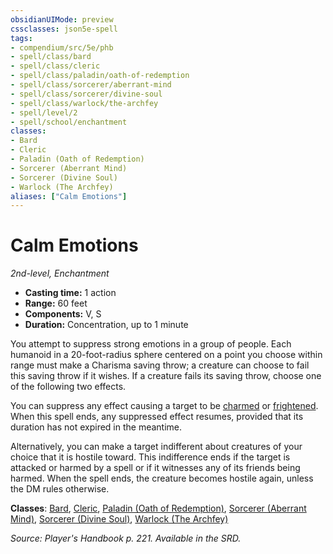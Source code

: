 ```yaml
---
obsidianUIMode: preview
cssclasses: json5e-spell
tags:
- compendium/src/5e/phb
- spell/class/bard
- spell/class/cleric
- spell/class/paladin/oath-of-redemption
- spell/class/sorcerer/aberrant-mind
- spell/class/sorcerer/divine-soul
- spell/class/warlock/the-archfey
- spell/level/2
- spell/school/enchantment
classes:
- Bard
- Cleric
- Paladin (Oath of Redemption)
- Sorcerer (Aberrant Mind)
- Sorcerer (Divine Soul)
- Warlock (The Archfey)
aliases: ["Calm Emotions"]
---
```

# Calm Emotions
*2nd-level, Enchantment*  

- **Casting time:** 1 action
- **Range:** 60 feet
- **Components:** V, S
- **Duration:** Concentration, up to 1 minute

You attempt to suppress strong emotions in a group of people. Each humanoid in a 20-foot-radius sphere centered on a point you choose within range must make a Charisma saving throw; a creature can choose to fail this saving throw if it wishes. If a creature fails its saving throw, choose one of the following two effects.

You can suppress any effect causing a target to be [charmed](/3-Mechanics/CLI/rules/conditions.md#charmed) or [frightened](/3-Mechanics/CLI/rules/conditions.md#frightened). When this spell ends, any suppressed effect resumes, provided that its duration has not expired in the meantime.

Alternatively, you can make a target indifferent about creatures of your choice that it is hostile toward. This indifference ends if the target is attacked or harmed by a spell or if it witnesses any of its friends being harmed. When the spell ends, the creature becomes hostile again, unless the DM rules otherwise.

**Classes**: [Bard](/3-Mechanics/CLI/classes/bard.md), [Cleric](/3-Mechanics/CLI/classes/cleric.md), [Paladin (Oath of Redemption)](/3-Mechanics/CLI/classes/paladin-oath-of-redemption-xge.md), [Sorcerer (Aberrant Mind)](/3-Mechanics/CLI/classes/sorcerer-aberrant-mind-tce.md), [Sorcerer (Divine Soul)](/3-Mechanics/CLI/classes/sorcerer-divine-soul-xge.md), [Warlock (The Archfey)](/3-Mechanics/CLI/classes/warlock-the-archfey.md)

*Source: Player's Handbook p. 221. Available in the SRD.*